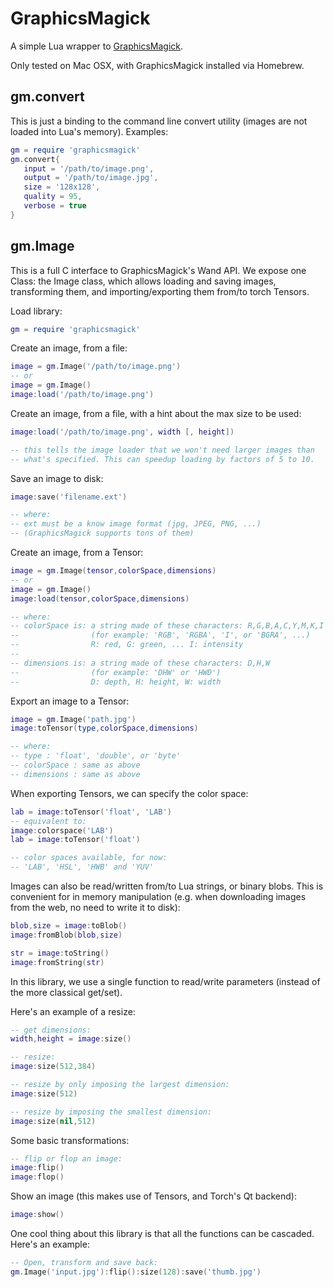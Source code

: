 GraphicsMagick
==============

A simple Lua wrapper to [GraphicsMagick](http://www.graphicsmagick.org).

Only tested on Mac OSX, with GraphicsMagick installed via Homebrew.

gm.convert
----------

This is just a binding to the command line convert utility (images are not loaded
into Lua's memory). Examples:

```lua
gm = require 'graphicsmagick'
gm.convert{
   input = '/path/to/image.png',
   output = '/path/to/image.jpg',
   size = '128x128',
   quality = 95,
   verbose = true
}
```

gm.Image
--------

This is a full C interface to GraphicsMagick's Wand API. We expose one Class: the
Image class, which allows loading and saving images, transforming them, and
importing/exporting them from/to torch Tensors.

Load library:

```lua
gm = require 'graphicsmagick'
```

Create an image, from a file:

```lua
image = gm.Image('/path/to/image.png')
-- or
image = gm.Image()
image:load('/path/to/image.png')
```

Create an image, from a file, with a hint about the max size to be used:

```lua
image:load('/path/to/image.png', width [, height])

-- this tells the image loader that we won't need larger images than
-- what's specified. This can speedup loading by factors of 5 to 10.
```

Save an image to disk:

```lua
image:save('filename.ext')

-- where:
-- ext must be a know image format (jpg, JPEG, PNG, ...)
-- (GraphicsMagick supports tons of them)
```

Create an image, from a Tensor:

```lua
image = gm.Image(tensor,colorSpace,dimensions)
-- or
image = gm.Image()
image:load(tensor,colorSpace,dimensions)

-- where:
-- colorSpace is: a string made of these characters: R,G,B,A,C,Y,M,K,I
--                (for example: 'RGB', 'RGBA', 'I', or 'BGRA', ...)
--                R: red, G: green, ... I: intensity
--
-- dimensions is: a string made of these characters: D,H,W
--                (for example: 'DHW' or 'HWD')
--                D: depth, H: height, W: width
```

Export an image to a Tensor:

```lua
image = gm.Image('path.jpg')
image:toTensor(type,colorSpace,dimensions)

-- where:
-- type : 'float', 'double', or 'byte'
-- colorSpace : same as above
-- dimensions : same as above
```

When exporting Tensors, we can specify the color space:

```lua
lab = image:toTensor('float', 'LAB')
-- equivalent to:
image:colorspace('LAB')
lab = image:toTensor('float')

-- color spaces available, for now:
-- 'LAB', 'HSL', 'HWB' and 'YUV'
```

Images can also be read/written from/to Lua strings, or binary blobs.
This is convenient for in memory manipulation (e.g. when downloading
images from the web, no need to write it to disk):

```lua
blob,size = image:toBlob()
image:fromBlob(blob,size)

str = image:toString()
image:fromString(str)
```

In this library, we use a single function to read/write parameters
(instead of the more classical get/set). 

Here's an example of a resize:

```lua
-- get dimensions:
width,height = image:size()

-- resize:
image:size(512,384)

-- resize by only imposing the largest dimension:
image:size(512)

-- resize by imposing the smallest dimension:
image:size(nil,512)
```

Some basic transformations:

```lua
-- flip or flop an image:
image:flip()
image:flop()
```

Show an image (this makes use of Tensors, and Torch's Qt backend):

```lua
image:show()
```

One cool thing about this library is that all the functions can be cascaded.
Here's an example:

```lua
-- Open, transform and save back:
gm.Image('input.jpg'):flip():size(128):save('thumb.jpg')
```
